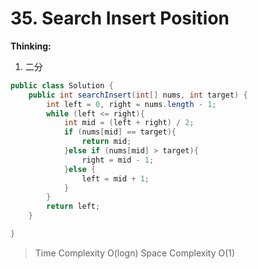 # 35. Search Insert Position
**Thinking:**
1. 二分

```java
public class Solution {
    public int searchInsert(int[] nums, int target) {
        int left = 0, right = nums.length - 1;
        while (left <= right){
            int mid = (left + right) / 2;
            if (nums[mid] == target){
                return mid;
            }else if (nums[mid] > target){
                right = mid - 1;
            }else {
                left = mid + 1;
            }
        }
        return left;
    }

}
```
> Time  Complexity O(logn)
> Space Complexity O(1)